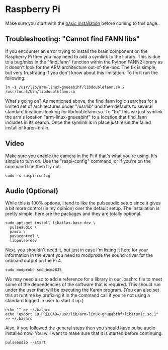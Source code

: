 # Raspberry Pi

Make sure you start with the [basic installation](installation.basic.md) before coming to this page..

## Troubleshooting: "Cannot find FANN libs"

If you encounter an error trying to install the brain component on the Raspberry Pi then you may need to add a symlink to the library.  This is due to a bug/miss in the "find_fann" function within the Python FANN2 library as it doesn't look for the ARM architecture out-of-the-box.  The fix is simple, but very frustrating if you don't know about this limitation.  To fix it run the following:

```
ln -s /usr/lib/arm-linux-gnueabihf/libdoublefann.so.2 /usr/local/bin/libdoublefann.so
```

What's going on?  As mentioned above, the find_fann logic searches for a limited set of architectures under "/usr/lib" and then defaults to several standard locations looking for libdoublefann.so.  To "fix" this we just symlink the arm's location "arm-linux-gnueabihf" to a location that find_fann includes in its search.  Once the symlink is in place just rerun the failed install of karen-brain.


## Video

Make sure you enable the camera in the Pi if that's what you're using.  It's simple to turn on.  Use the "raspi-config" command, or if you're on the command line then try out:

```
sudo -s raspi-config
```

## Audio (Optional)

While this is 100% optiona, I tend to like the pulseaudio setup since it gives a bit more control (in my opinion) over the default setup.  The installation is pretty simple.  here are the packages and they are totally optional.

```
sudo apt-get install libatlas-base-dev \
  pulseaudio \
  pamix \
  pavucontrol \
  libpulse-dev
```

Next, you shouldn't need it, but just in case I'm listing it here for your information in the event you need to modprobe the sound driver for the onboard output on the Pi 4.

```
sudo modprobe snd_bcm2835 
```

We may need also to add a reference for a library in our .bashrc file to meet some of the dependencies of the software that is required.  This should run under the user that will be executing the Karen program.  (You can also set this at runtime by prefixing it in the command call if you're not using a standard logged in user to start it up.)

```
echo "" >> ~/.bashrc
echo "export LD_PRELOAD=/usr/lib/arm-linux-gnueabihf/libatomic.so.1" >> ~/.bashrc
```

Also, if you followed the general steps then you should have pulse audio installed now.  You will want to make sure that it is started before continuing.

```
pulseaudio --start
```

